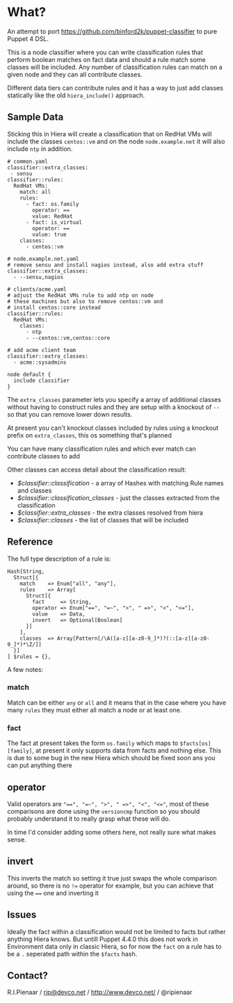 What?
=====

An attempt to port https://github.com/binford2k/puppet-classifier to pure Puppet 4 DSL.

This is a node classifier where you can write classification rules that perform boolean matches on
fact data and should a rule match some classes will be included.  Any number of classification
rules can match on a given node and they can all contribute classes.

Different data tiers can contribute rules and it has a way to just add classes statically like
the old `hiera_include()` approach.

Sample Data
-----------

Sticking this in Hiera will create a classification that on RedHat VMs will include the classes `centos::vm` and on the node `node.example.net` it will also include `ntp` in addition.

```
# common.yaml
classifier::extra_classes:
 - sensu
classifier::rules:
  RedHat VMs:
    match: all
    rules:
      - fact: os.family
        operator: ==
        value: RedHat
      - fact: is_virtual
        operator: ==
        value: true
    classes:
      - centos::vm
```

```
# node.example.net.yaml
# remove sensu and install nagios instead, also add extra stuff
classifier::extra_classes:
  - --sensu,nagios
```

```
# clients/acme.yaml
# adjust the RedHat VMs rule to add ntp on node
# these machines but also to remove centos::vm and
# install centos::core instead
classifier::rules:
  RedHat VMs:
    classes:
      - ntp
      - --centos::vm,centos::core

# add acme client team
classifier::extra_classes:
  - acme::sysadmins
```

```
node default {
  include classifier
}
```

The `extra_classes` parameter lets you specify a array of additional classes without having to construct
rules and they are setup with a knockout of `--` so that you can remove lower down results.

At present you can't knockout classes included by rules using a knockout prefix on `extra_classes`, this
os something that's planned

You can have many classification rules and which ever match can contribute classes to add

Other classes can access detail about the classification result:

  * *$classifier::classification* - a array of Hashes with matching Rule names and classes
  * *$classifier::classification_classes* - just the classes extracted from the classification
  * *$classifier::extra_classes* - the extra classes resolved from hiera
  * *$classifier::classes* - the list of classes that will be included

Reference
---------

The full type description of a rule is:

```
Hash[String,
  Struct[{
    match    => Enum["all", "any"],
    rules    => Array[
      Struct[{
        fact     => String,
        operator => Enum["==", "=~", ">", " =>", "<", "<="],
        value    => Data,
        invert   => Optional[Boolean]
      }]
    ],
    classes  => Array[Pattern[/\A([a-z][a-z0-9_]*)?(::[a-z][a-z0-9_]*)*\Z/]]
  }]
] $rules = {},
```

A few notes:

### match
Match can be either `any` or `all` and it means that in the case where you have many `rules`
they must either all match a node or at least one.

### fact
The fact at present takes the form `os.family` which maps to `$facts[os][family]`, at present it
only supports data from facts and nothing else.  This is due to some bug in the new Hiera which
should be fixed soon ans you can put anything there

## operator
Valid operators are `"==", "=~", ">", " =>", "<", "<="`, most of these comparisons are done using
the `versioncmp` function so you should probably understand it to really grasp what these will do.

In time I'd consider adding some others here, not really sure what makes sense.

## invert
This inverts the match so setting it true just swaps the whole comparison around, so there is no
`!=` operator for example, but you can achieve that using the `==` one and inverting it

Issues
------

Ideally the fact within a classification would not be limited to facts but rather anything
Hiera knows.  But untill Puppet 4.4.0  this does not work in Environment data only in classic
Hiera, so for now the `fact` on a rule has to be a `.` seperated path within the `$facts`
hash.

Contact?
--------

R.I.Pienaar / rip@devco.net / http://www.devco.net/ / @ripienaar
